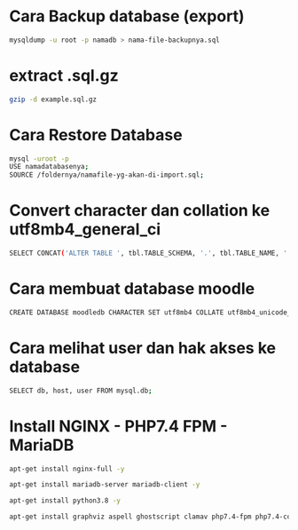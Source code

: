 # Cara Backup database (export)
```bash
mysqldump -u root -p namadb > nama-file-backupnya.sql
```

# extract .sql.gz
```bash 
gzip -d example.sql.gz
```

# Cara Restore Database
```bash
mysql -uroot -p
USE namadatabasenya;
SOURCE /foldernya/namafile-yg-akan-di-import.sql;
```
# Convert character dan collation ke utf8mb4_general_ci
```bash
SELECT CONCAT('ALTER TABLE ', tbl.TABLE_SCHEMA, '.', tbl.TABLE_NAME, ' CONVERT TO CHARACTER SET utf8mb4 COLLATE utf8mb4_general_ci;') FROM information_schema.TABLES tbl WHERE tbl.TABLE_SCHEMA = 'namaDB-nya'
```
# Cara membuat database moodle
```bash
CREATE DATABASE moodledb CHARACTER SET utf8mb4 COLLATE utf8mb4_unicode_ci;
```
# Cara melihat user dan hak akses ke database
```bash
SELECT db, host, user FROM mysql.db;
```
# Install NGINX - PHP7.4 FPM - MariaDB
```bash
apt-get install nginx-full -y
```
```bash
apt-get install mariadb-server mariadb-client -y
```
```bash
apt-get install python3.8 -y
```
```bash
apt-get install graphviz aspell ghostscript clamav php7.4-fpm php7.4-common php7.4-mysql php7.4-gmp php7.4-curl php7.4-intl php7.4-mbstring php7.4-soap php7.4-xmlrpc php7.4-gd php7.4-xml php7.4-cli php7.4-zip php7.4-pspell php7.4-gd php7.4-ldap -y
```
